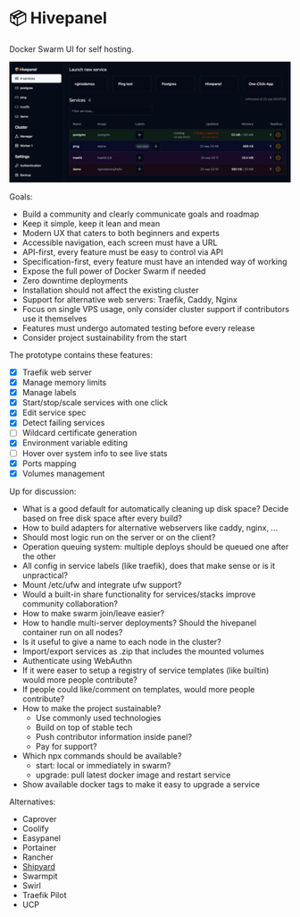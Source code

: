 # 📦 Hivepanel

Docker Swarm UI for self hosting.

![Preview](public/screenshot.png)

Goals:

- Build a community and clearly communicate goals and roadmap
- Keep it simple, keep it lean and mean
- Modern UX that caters to both beginners and experts
- Accessible navigation, each screen must have a URL
- API-first, every feature must be easy to control via API
- Specification-first, every feature must have an intended way of working
- Expose the full power of Docker Swarm if needed
- Zero downtime deployments
- Installation should not affect the existing cluster
- Support for alternative web servers: Traefik, Caddy, Nginx
- Focus on single VPS usage, only consider cluster support if contributors use it themselves
- Features must undergo automated testing before every release
- Consider project sustainability from the start

The prototype contains these features:

- [x] Traefik web server
- [x] Manage memory limits
- [x] Manage labels
- [x] Start/stop/scale services with one click
- [x] Edit service spec
- [x] Detect failing services
- [ ] Wildcard certificate generation
- [x] Environment variable editing
- [ ] Hover over system info to see live stats
- [x] Ports mapping
- [x] Volumes management

Up for discussion:

- What is a good default for automatically cleaning up disk space? Decide based on free disk space after every build?
- How to build adapters for alternative webservers like caddy, nginx, ...
- Should most logic run on the server or on the client?
- Operation queuing system: multiple deploys should be queued one after the other
- All config in service labels (like traefik), does that make sense or is it unpractical?
- Mount /etc/ufw and integrate ufw support?
- Would a built-in share functionality for services/stacks improve community collaboration?
- How to make swarm join/leave easier?
- How to handle multi-server deployments? Should the hivepanel container run on all nodes?
- Is it useful to give a name to each node in the cluster?
- Import/export services as .zip that includes the mounted volumes
- Authenticate using WebAuthn
- If it were easer to setup a registry of service templates (like builtin) would more people contribute?
- If people could like/comment on templates, would more people contribute?
- How to make the project sustainable?
  - Use commonly used technologies
  - Build on top of stable tech
  - Push contributor information inside panel?
  - Pay for support?
- Which npx commands should be available?
  - start: local or immediately in swarm?
  - upgrade: pull latest docker image and restart service
- Show available docker tags to make it easy to upgrade a service

Alternatives:

- Caprover
- Coolify
- Easypanel
- Portainer
- Rancher
- [Shipyard](https://shipyard-project.com/)
- Swarmpit
- Swirl
- Traefik Pilot
- UCP
